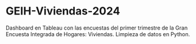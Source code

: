 # GEIH-Viviendas-2024
Dashboard en Tableau con las encuestas del primer trimestre de la Gran Encuesta Integrada de Hogares: Viviendas. Limpieza de datos en Python.

